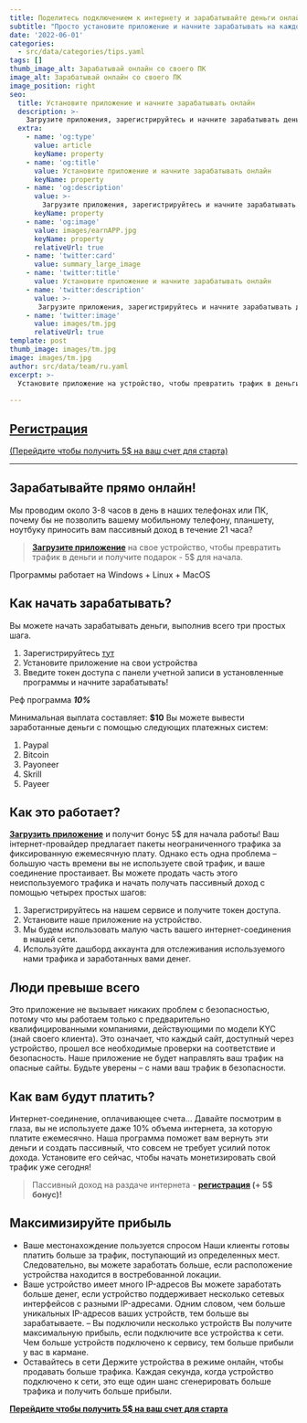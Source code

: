 ```yaml
---
title: Поделитесь подключением к интернету и зарабатывайте деньги онлайн.
subtitle: "Просто установите приложение и начните зарабатывать на каждом мегабайте вашего интернета"
date: '2022-06-01'
categories:
  - src/data/categories/tips.yaml
tags: []
thumb_image_alt: Зарабатывай онлайн со своего ПК
image_alt: Зарабатывай онлайн со своего ПК
image_position: right
seo:
  title: Установите приложение и начните зарабатывать онлайн
  description: >-
    Загрузите приложения, зарегистрируйтесь и начните зарабатывать деньги сегодня.
  extra:
    - name: 'og:type'
      value: article
      keyName: property
    - name: 'og:title'
      value: Установите приложение и начните зарабатывать онлайн
      keyName: property
    - name: 'og:description'
      value: >-
        Загрузите приложения, зарегистрируйтесь и начните зарабатывать деньги сегодня.
      keyName: property
    - name: 'og:image'
      value: images/earnAPP.jpg
      keyName: property
      relativeUrl: true
    - name: 'twitter:card'
      value: summary_large_image
    - name: 'twitter:title'
      value: Установите приложение и начните зарабатывать онлайн
    - name: 'twitter:description'
      value: >-
       Загрузите приложения, зарегистрируйтесь и начните зарабатывать деньги сегодня.
    - name: 'twitter:image'
      value: images/tm.jpg
      relativeUrl: true
template: post
thumb_image: images/tm.jpg
image: images/tm.jpg
author: src/data/team/ru.yaml
excerpt: >-
  Установите приложение на устройство, чтобы превратить трафик в деньги
  
---
```

## [Регистрация](https://bit.ly/3MXxP16 "Регистрация")
[(Перейдите чтобы получить 5$ на ваш счет для старта)](https://bit.ly/3MXxP16 "Регистрация")

----------

## Зарабатывайте прямо онлайн! ##

Мы проводим около 3-8 часов в день в наших телефонах или ПК, почему бы не позволить вашему мобильному телефону, планшету, ноутбуку приносить вам пассивный доход в течение 21 часа?

> **[Загрузите приложение](https://bit.ly/3MXxP16 "Пассивный доход на раздаче интернета")** на свое устройство, чтобы превратить трафик в деньги и получите подарок - 5$ для начала.

Программы работает на Windows + Linux + MacOS
 
## Как начать зарабатывать? ##
Вы можете начать зарабатывать деньги, выполнив всего три простых шага.
1. Зарегистрируйтесь [тут](https://bit.ly/3MXxP16 "Реєстрація")
2. Установите приложение на свои устройства
3. Введите токен доступа с панели учетной записи в установленные программы и начните зарабатывать!

Реф программа ***10%***

Минимальная выплата составляет: **$10**
Вы можете вывести заработанные деньги с помощью следующих платежных систем:
1. Paypal
2. Bitcoin
3. Payoneer
4. Skrill
5. Payeer

## Как это работает? ##
**[Загрузить приложение](https://bit.ly/3MXxP16 "Пассивный доход на раздаче интернета")** и получит бонус 5$ для начала работы!
Ваш інтернет-провайдер предлагает пакеты неограниченного трафика за фиксированную ежемесячную плату. Однако есть одна проблема – большую часть времени вы не используете свой трафик, и ваше соединение простаивает.
Вы можете продать часть этого неиспользуемого трафика и начать получать пассивный доход с помощью четырех простых шагов:
1. Зарегистрируйтесь на нашем сервисе и получите токен доступа.
2. Установите наше приложение на устройство.
3. Мы будем использовать малую часть вашего интернет-соединения в нашей сети.
4. Используйте дашборд аккаунта для отслеживания используемого нами трафика и заработанных вами денег.

## Люди превыше всего ##
Это приложение не вызывает никаких проблем с безопасностью, потому что мы работаем только с предварительно квалифицированными компаниями, действующими по модели KYC (знай своего клиента). Это означает, что каждый сайт, доступный через устройство, прошел все необходимые проверки на соответствие и безопасность. Наше приложение не будет направлять ваш трафик на опасные сайты.
Будьте уверены – с нами ваш трафик в безопасности.

## Как вам будут платить? ##
Интернет-соединение, оплачивающее счета...
Давайте посмотрим в глаза, вы не используете даже 10% объема интернета, за которую платите ежемесячно. Наша программа поможет вам вернуть эти деньги и создать пассивный, что совсем не требует усилий поток дохода. Установите его сейчас, чтобы начать монетизировать свой трафик уже сегодня!
> Пассивный доход на раздаче интернета - **[регистрация](https://bit.ly/3MXxP16 "начать зарабатывать") (+ 5$ бонус)!**

## Максимизируйте прибыль ##
- Ваше местонахождение пользуется спросом
Наши клиенты готовы платить больше за трафик, поступающий из определенных мест. Следовательно, вы можете заработать больше, если расположение устройства находится в востребованной локации.
- Ваше устройство имеет много IP-адресов
Вы можете заработать больше денег, если устройство поддерживает несколько сетевых интерфейсов с разными IP-адресами. Одним словом, чем больше уникальных IP-адресов ваших устройств, тем больше вы зарабатываете.
– Вы подключили несколько устройств
Вы получите максимальную прибыль, если подключите все устройства к сети. Чем больше устройств подключено к сервису, тем больше прибыли у вас в кармане.
- Оставайтесь в сети
Держите устройства в режиме онлайн, чтобы продавать больше трафика. Каждая секунда, когда устройство подключено к сети, это еще один шанс сгенерировать больше трафика и получить больше прибыли.

**[Перейдите чтобы получить 5$ на ваш счет для старта](https://bit.ly/3MXxP16 "получить 5$ на счет")**